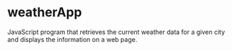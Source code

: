 # weatherApp
 JavaScript program that  retrieves the current weather data for a given city and displays the information on a web page. 
